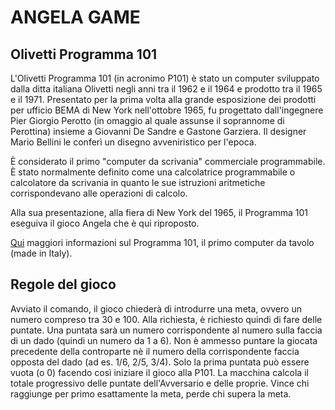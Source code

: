 ANGELA GAME
===========

Olivetti Programma 101
----------------------
L'Olivetti Programma 101 (in acronimo P101) è stato un computer sviluppato dalla ditta italiana Olivetti negli anni tra il 1962 e il 1964 e prodotto tra il 1965 e il 1971.
Presentato per la prima volta alla grande esposizione dei prodotti per ufficio BEMA di New York nell'ottobre 1965, fu progettato dall'ingegnere Pier Giorgio Perotto (in omaggio al quale assunse il soprannome di Perottina) insieme a Giovanni De Sandre e Gastone Garziera. Il designer Mario Bellini le conferì un disegno avveniristico per l'epoca.

È considerato il primo "computer da scrivania" commerciale programmabile.
È stato normalmente definito come una calcolatrice programmabile o calcolatore da scrivania in quanto le sue istruzioni aritmetiche corrispondevano alle operazioni di calcolo.

Alla sua presentazione, alla fiera di New York del 1965, il Programma 101 eseguiva il gioco Angela che è qui riproposto.

[Qui](http://www.piergiorgioperotto.it/) maggiori informazioni sul Programma 101, il primo computer da tavolo (made in Italy).

Regole del gioco
----------------
Avviato il comando, il gioco chiederà di introdurre una meta, ovvero un numero compreso tra 30 e 100.
Alla richiesta, è richiesto quindi di fare delle puntate. Una puntata sarà un numero corrispondente al numero sulla faccia di un dado (quindi un numero da 1 a 6).
Non è ammesso puntare la giocata precedente della controparte nè il numero della corrispondente faccia opposta del dado (ad es. 1/6, 2/5, 3/4).
Solo la prima puntata può essere vuota (o 0) facendo così iniziare il gioco alla P101. 
La macchina calcola il totale progressivo delle puntate dell'Avversario e delle proprie.
Vince chi raggiunge per primo esattamente la meta, perde chi supera la meta.
